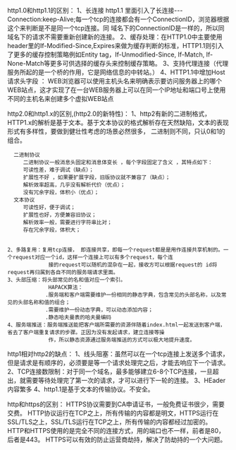 http1.0和http1.1的区别：
    1、长连接 http1.1 里面引入了长连接---Connection:keep-Alive;每一个tcp的连接都会有一个ConnectionID，浏览器根据这个来判断是不是同一个tcp连接。同
       域名下的ConnectionID是一样的，所以同域名下的请求不需要重新创建新的连接。
    2、缓存处理：在HTTP1.0中主要使用header里的If-Modified-Since,Expires来做为缓存判断的标准，HTTP1.1则引入了更多的缓存控制策略例如Entity tag，If-Unmodified-Since, If-Match, If-None-Match等更多可供选择的缓存头来控制缓存策略。
    3、支持代理连接（代理服务所起的是一个桥的作用，它是网络信息的中转站。）
    4、HTTP1.1中增加Host请求头字段 ： WEB浏览器可以使用主机头名来明确表示要访问服务器上的哪个WEB站点，这才实现了在一台WEB服务器上可以在同一个IP地址和端口号上使用不同的主机名来创建多个虚拟WEB站点


http2.0和http1.x的区别,(http2.0的新特性)：
    1、http2有新的二进制格式，HTTP1.x的解析是基于文本。基于文本协议的格式解析存在天然缺陷，文本的表现形式有多样性，要做到健壮性考虑的场景必然很多， 
       二进制则不同，只认0和1的组合。

      二进制协议
         二进制协议一般消息头固定和消息体变长 ，每个字段固定了含义 ，其特点如下：
         可读性差，难于调试（缺点）；
         扩展性不好 ，如果要扩展字段，旧版协议就不兼容了（缺点）；
         解析效率超高，几乎没有解析代价（优点）；
         没有冗余字段，体积小（优点）；
      文本协议
         可读性好，便于调试；
         扩展性也好，方便兼容旧协议；
         解析效率一般，需要进行字符串比对；
         存在冗余字段，体积大；


    2、多路复用：复用tcp连接， 即连接共享，即每一个request都是是用作连接共享机制的。一个request对应一个id，这样一个连接上可以有多个request，每个连
                 接的request可以随机的混杂在一起，接收方可以根据request的 id将request再归属到各自不同的服务端请求里面。
    3、头部压缩：将头部常见的名和值对应一个索引。
                 HAPACK算法：
                .服务端和客户端需要维护一份相同的静态字典，包含常见的头部名称，以及常见的头部名称和值的组合；
                .需要维护一份动态字典，可以动态添加内容；
                .静态哈夫曼表的哈夫曼编码 
    4、服务端推送：服务端推送能把客户端所需要的资源伴随着index.html一起发送到客户端，省去了客户端重复请求的步骤。正因为没有发起请求，建立连接等操
                 作，所以静态资源通过服务端推送的方式可以极大地提升速度。
    
http1相对http2的缺点：
      1、线头阻塞：虽然可以在一个tcp连接上发送多个请求，但是请求是有顺序的，必须要是等一个请求处理完之后，才能去响应下一个请求。
      2、TCP连接数限制：对于同一个域名，最多能够建立6-8个TCP连接，一旦超出，就需要等待处理完了第一次的请求，才可以进行下一轮的连接。
      3、HEader内容繁多
      4、http1.1是基于文本的传输协议。不安全。
    

http和https的区别：
         HTTPS协议需要到CA申请证书，一般免费证书很少，需要交费。
         HTTP协议运行在TCP之上，所有传输的内容都是明文，HTTPS运行在SSL/TLS之上，SSL/TLS运行在TCP之上，所有传输的内容都经过加密的。
         HTTP和HTTPS使用的是完全不同的连接方式，用的端口也不一样，前者是80，后者是443。
         HTTPS可以有效的防止运营商劫持，解决了防劫持的一个大问题。


<!-- https://segmentfault.com/a/1190000011172823 -->